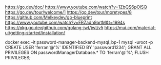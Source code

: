 https://go.dev/doc/
https://www.youtube.com/watch?v=1ZbQS6pOlSQ
https://go.dev/tour/welcome/1
https://go.dev/tour/moretypes/8
https://github.com/Melkeydev/go-blueprint
https://www.youtube.com/watch?v=ERZadn9artM&t=1994s
https://pkg.go.dev/github.com/golang-jwt/jwt/v5
https://mui.com/material-ui/getting-started/installation/


docker exec -it password-manager-backend-mysql_bp-1 mysql -uroot -p
CREATE USER 'ferran'@'%' IDENTIFIED BY 'password1234';
GRANT ALL PRIVILEGES ON passwordManagerDatabase.* TO 'ferran'@'%';
FLUSH PRIVILEGES;
